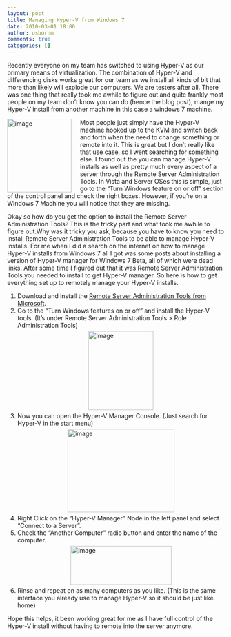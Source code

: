 ```yaml
---
layout: post
title: Managing Hyper-V from Windows 7
date: 2010-03-01 18:00
author: osbornm
comments: true
categories: []
---
```

Recently everyone on my team has switched to using Hyper-V as our primary means of virtualization. The combination of Hyper-V and differencing disks works great for our team as we install all kinds of bit that more than likely will explode our computers. We are testers after all. There was one thing that really took me awhile to figure out and quite frankly most people on my team don’t know you can do (hence the blog post), mange my Hyper-V install from another machine in this case a windows 7 machine.

<img style="display: inline; margin-left: 0px; margin-right: 20px; border: 0px;" title="image" alt="image" src="http://blog.osbornm.com/wp-content/uploads/old/ManagingHyperVfromWindows7_814D/image.png" width="149" height="170" align="left" border="0" />Most people just simply have the Hyper-V machine hooked up to the KVM and switch back and forth when the need to change something or remote into it. This is great but I don’t really like that use case, so I went searching for something else. I found out the you can manage Hyper-V installs as well as pretty much every aspect of a server through the Remote Server Administration Tools. In Vista and Server OSes this is simple, just go to the “Turn Windows feature on or off” section of the control panel and check the right boxes. However, if you’re on a Windows 7 Machine you will notice that they are missing.

Okay so how do you get the option to install the Remote Server Administration Tools? This is the tricky part and what took me awhile to figure out.Why was it tricky you ask, because you have to know you need to install Remote Server Administration Tools to be able to manage Hyper-V installs. For me when I did a search on the internet on how to manage Hyper-V installs from Windows 7 all I got was some posts about installing a version of Hyper-V manager for Windows 7 Beta, all of which were dead links. After some time I figured out that it was Remote Server Administration Tools you needed to install to get Hyper-V manager. So here is how to get everything set up to remotely manage your Hyper-V installs.
<ol>
	<li>Download and install the <a href="http://www.microsoft.com/downloads/details.aspx?FamilyID=7D2F6AD7-656B-4313-A005-4E344E43997D&amp;displaylang=en" target="_blank">Remote Server Administration Tools from Microsoft</a>.</li>
	<li>Go to the “Turn Windows features on or off” and install the Hyper-V tools. (It’s under Remote Server Administration Tools &gt; Role Administration Tools) <a href="http://blog.osbornm.com/images/ManagingHyperVfromWindows7_814D/image_3.png" rel="lightbox"><img style="margin: 5px auto; display: block; float: none; border: 0px;" title="image" alt="image" src="http://blog.osbornm.com/images/ManagingHyperVfromWindows7_814D/image_thumb.png" width="151" height="183" border="0" /></a></li>
	<li>Now you can open the Hyper-V Manager Console. (Just search for Hyper-V in the start menu)<a href="http://blog.osbornm.com/images/ManagingHyperVfromWindows7_814D/image_4.png" rel="lightbox"><img style="margin: 5px auto; display: block; float: none; border: 0px;" title="image" alt="image" src="http://blog.osbornm.com/images/ManagingHyperVfromWindows7_814D/image_thumb_3.png" width="248" height="193" border="0" /></a></li>
	<li>Right Click on the “Hyper-V Manager” Node in the left panel and select “Connect to a Server”.</li>
	<li>Check the “Another Computer” radio button and enter the name of the computer.<a href="http://blog.osbornm.com/images/ManagingHyperVfromWindows7_814D/image_5.png" rel="lightbox"><img style="margin: 5px auto; display: block; float: none; border: 0px;" title="image" alt="image" src="http://blog.osbornm.com/images/ManagingHyperVfromWindows7_814D/image_thumb_4.png" width="234" height="90" border="0" /></a></li>
	<li>Rinse and repeat on as many computers as you like. (This is the same interface you already use to manage Hyper-V so it should be just like home)</li>
</ol>
Hope this helps, it been working great for me as I have full control of the Hyper-V install without having to remote into the server anymore.
